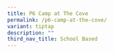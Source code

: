 ```yaml
---
title: P6 Camp at The Cove
permalink: /p6-camp-at-the-cove/
variant: tiptap
description: ""
third_nav_title: School Based
---
```

